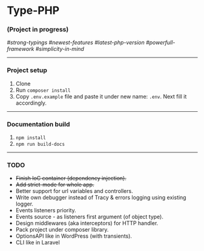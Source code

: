 # Type-PHP

### (Project in progress)

*\#strong-typings* *\#newest-features* *\#latest-php-version* *\#powerfull-framework* *\#simplicity-in-mind*

---

### Project setup
1. Clone
2. Run `composer install`
2. Copy `.env.example` file and paste it under new name: `.env`. Next fill it accordingly.

---

### Documentation build

1. `npm install`
2. `npm run build-docs`

---

### TODO

* ~~Finish IoC container (dependency injection).~~
* ~~Add strict-mode for whole app.~~
* Better support for url variables and controllers.
* Write own debugger instead of Tracy & errors logging using existing logger.
* Events listeners priority.
* Events source - as listeners first argument (of object type).
* Design middlewares (aka interceptors) for HTTP handler.
* Pack project under composer library.
* OptionsAPI like in WordPress (with transients).
* CLI like in Laravel
